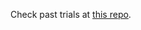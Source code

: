 Check past trials at [this repo](https://github.com/hAbuMustafa/react-radial-flick-menu/tree/main/src/components).
